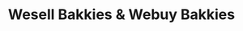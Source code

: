 ---
title: "Wesell Bakkies & Webuy Bakkies"
url: /pretoria/wesell-bakkies-and-webuy-bakkies/
shop: car
---